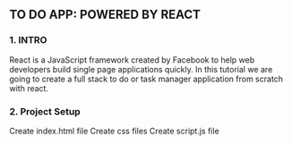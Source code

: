 ## TO DO APP: POWERED BY REACT

### 1. INTRO

React is a JavaScript framework created by Facebook to help web developers build single page applications quickly. In this tutorial we are going to create a full stack to do or task manager application from scratch with react.

### 2. Project Setup
Create index.html file
Create css files
Create script.js file